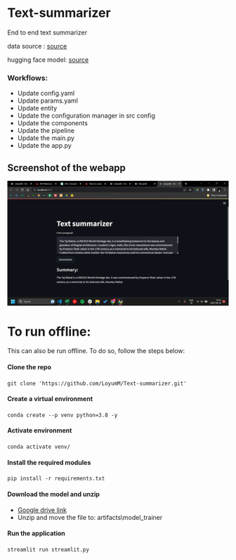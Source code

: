 # Text-summarizer
End to end text summarizer

data source : [source](https://huggingface.co/datasets/samsum)

hugging face model: [source](https://huggingface.co/google/pegasus-cnn_dailymail)

### Workflows:
- Update config.yaml
- Update params.yaml
- Update entity
- Update the configuration manager in src config
- Update the components
- Update the pipeline
- Update the main.py
- Update the app.py


## Screenshot of the webapp
![Home](./screenshots/UI.png)

# To run offline:
This can also be run offline. To do so, follow the steps below:

#### Clone the repo

`git clone 'https://github.com/LoyumM/Text-summarizer.git'`

#### Create a virtual environment

`conda create --p venv python=3.8 -y`

#### Activate environment

`conda activate venv/`

#### Install the required modules

`pip install -r requirements.txt`

#### Download the model and unzip

- [Google drive link](https://drive.google.com/uc?export=download&id=15eD9fj2bJwH5Vg7mt1uXCdkO_Eb0OgiH)
- Unzip and move the file to: artifacts\model_trainer

#### Run the application

`streamlit run streamlit.py`
